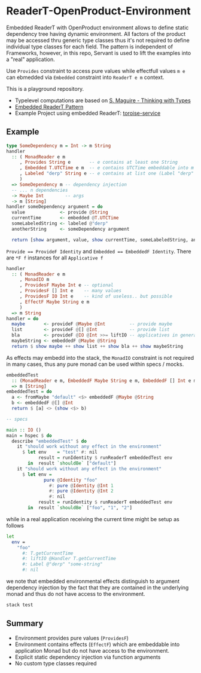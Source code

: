 # ReaderT-OpenProduct-Environment

Embedded ReaderT with OpenProduct environment allows to define static dependency tree having dynamic environment.
All factors of the product may be accessed thru generic type classes thus it's not required to define individual type classes for each field. The pattern is independent of Frameworks, however, in this repo, Servant is used to lift the examples into a "real" application.

Use `Provides` constraint to access pure values while effectfull values `m e` can ebmedded via `Embedded` constraint into `ReaderT e m` context.

This is a playground repository.

- Typelevel computations are based on [S. Maguire - Thinking with Types][1]
- [Embedded ReaderT Pattern][2]
- Example Project using embedded ReaderT: [toroise-service][3]

## Example

```haskell
type SomeDependency m = Int -> m String
handler
  :: ( MonadReader e m
     , Provides String e       -- e contains at least one String
     , Embedded T.UTCTime e m  -- e contains UTCTime embeddable into m
     , Labeled "derp" String e -- e contains at list one (Label "derp" String)
     )
  => SomeDependency m -- dependency injection
  -- ... n dependencies
  -> Maybe Int        -- args
  -> m [String]
handler someDependency argument = do
  value             <- provide @String
  currentTime       <- embedded @T.UTCTime
  someLabeledString <- labeled @"derp"
  anotherString     <- someDependency argument

  return [show argument, value, show currentTime, someLabeledString, anotherString]
```

`Provide == ProvideF Identity` and `Embedded == EmbeddedF Identity`.
There are `*F f` instances for all `Applicative f`

```haskell
handler
  :: ( MonadReader e m
     , MonadIO m
     , ProvidesF Maybe Int e -- optional
     , ProvidesF [] Int e    -- many values
     , ProvidesF IO Int e    -- kind of useless.. but possible
     , EffectF Maybe String e m
     )
  => m String
handler = do
  maybe       <- provideF @Maybe @Int         -- provide maybe
  list        <- provideF @[] @Int            -- provide list
  bla         <- provideF @IO @Int >>= liftIO -- applicatives in general are working, thus IO
  maybeString <- embeddedF @Maybe @String
  return $ show maybe ++ show list ++ show bla ++ show maybeString
```

As effects may embedd into the stack, the `MonadIO` constraint is not required in many cases, thus any pure monad can be used within specs / mocks.

```haskell
embeddedTest
  :: (MonadReader e m, EmbeddedF Maybe String e m, EmbeddedF [] Int e m)
  => m [String]
embeddedTest = do
  a <- fromMaybe "default" <$> embeddedF @Maybe @String
  b <- embeddedF @[] @Int
  return $ [a] <> (show <$> b)

-- specs

main :: IO ()
main = hspec $ do
  describe "embeddedTest" $ do
    it "should work without any effect in the environment"
      $ let env    = "test" #: nil
            result = runIdentity $ runReaderT embeddedTest env
        in  result `shouldBe` ["default"]
    it "should work without any effect in the environment"
      $ let env =
              pure @Identity "foo"
                #: pure @Identity @Int 1
                #: pure @Identity @Int 2
                #: nil
            result = runIdentity $ runReaderT embeddedTest env
        in  result `shouldBe` ["foo", "1", "2"]
```

while in a real application receiving the current time might be setup as follows

```bash
let
  env =
    "foo"
      #: T.getCurrentTime
      #: liftIO @Handler T.getCurrentTime
      #: Label @"derp" "some-string"
      #: nil
```

we note that embedded environmental effects distinguish to argument dependency injection by the fact that they are contained in the underlying monad and thus do not have access to the environment.

```bash
stack test
```

## Summary

- Environment provides pure values (`ProvidesF`)
- Environment contains effects (`EffectF`) which are embeddable into application Monad but do not have access to the environment.
- Explicit static dependency injection via function arguments
- No custom type classes required

[1]: https://leanpub.com/thinking-with-types
[2]: https://stackoverflow.com/questions/61780295/readert-design-pattern-parametrize-the-environment
[3]: https://github.com/keksnicoh/tortoise-service
